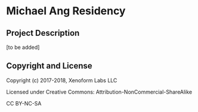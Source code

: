 Michael Ang Residency
=====================================

## Project Description
[to be added]




## Copyright and License

Copyright (c) 2017-2018, Xenoform Labs LLC

Licensed under Creative Commons: Attribution-NonCommercial-ShareAlike

CC BY-NC-SA

